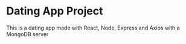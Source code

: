 # Dating App Project

This is a dating app made with React, Node, Express and Axios with a MongoDB server
